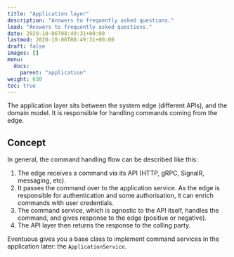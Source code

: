 ```yaml
---
title: "Application layer"
description: "Answers to frequently asked questions."
lead: "Answers to frequently asked questions."
date: 2020-10-06T08:49:31+00:00
lastmod: 2020-10-06T08:49:31+00:00
draft: false
images: []
menu:
  docs:
    parent: "application"
weight: 630
toc: true
---
```


The application layer sits between the system edge (different APIs), and the domain model. It is responsible for handling commands coming from the edge.

## Concept

In general, the command handling flow can be described like this:

1. The edge receives a command via its API (HTTP, gRPC, SignalR, messaging, etc).
2. It passes the command over to the application service. As the edge is responsible for authentication and some authorisation, it can enrich commands with user credentials.
3. The command service, which is agnostic to the API itself, handles the command, and gives response to the edge (positive or negative).
4. The API layer then returns the response to the calling party.

Eventuous gives you a base class to implement command services in the application later: the `ApplicationService`.

